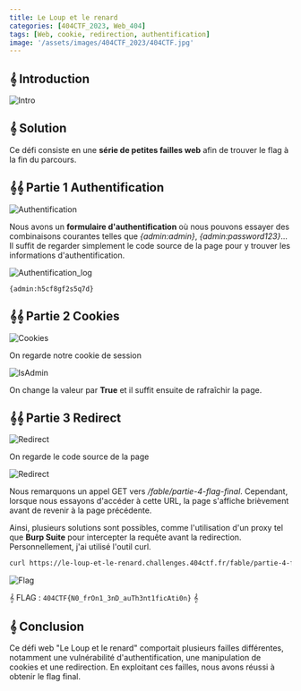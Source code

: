 ```yaml
---
title: Le Loup et le renard
categories: [404CTF_2023, Web_404]
tags: [Web, cookie, redirection, authentification]
image: '/assets/images/404CTF_2023/404CTF.jpg'
---
```


## 𝄞 Introduction

![Intro](/assets/images/404CTF_2023/Web/Le_Loup_et_le_renard/intro.png)

## 𝄞 Solution

Ce défi consiste en une **série de petites failles web** afin de trouver le flag à la fin du parcours.


## 𝄞𝄞 Partie 1 Authentification

![Authentification](/assets/images/404CTF_2023/Web/Le_Loup_et_le_renard/auth.png)

Nous avons un **formulaire d'authentification** où nous pouvons essayer des combinaisons courantes telles que *{admin:admin}*, *{admin:password123}*...
Il suffit de regarder simplement le code source de la page pour y trouver les informations d'authentification.


![Authentification_log](/assets/images/404CTF_2023/Web/Le_Loup_et_le_renard/auth_log.png)

`{admin:h5cf8gf2s5q7d}`

## 𝄞𝄞 Partie 2 Cookies 

![Cookies](/assets/images/404CTF_2023/Web/Le_Loup_et_le_renard/cookies.png)

On regarde notre cookie de session 

![IsAdmin](/assets/images/404CTF_2023/Web/Le_Loup_et_le_renard/isAdmin.png)

On change la valeur par **True** et il suffit ensuite de rafraîchir la page.

## 𝄞𝄞 Partie 3 Redirect

![Redirect](/assets/images/404CTF_2023/Web/Le_Loup_et_le_renard/redirect.png)

On regarde le code source de la page 

![Redirect](/assets/images/404CTF_2023/Web/Le_Loup_et_le_renard/partie4.png)

Nous remarquons un appel GET vers  */fable/partie-4-flag-final*.
Cependant, lorsque nous essayons d'accéder à cette URL, la page s'affiche brièvement avant de revenir à la page précédente.

Ainsi, plusieurs solutions sont possibles, comme l'utilisation d'un proxy tel que **Burp Suite** pour intercepter la requête avant la redirection.
Personnellement, j'ai utilisé l'outil curl.

```bash
curl https://le-loup-et-le-renard.challenges.404ctf.fr/fable/partie-4-flag-final
```

![Flag](/assets/images/404CTF_2023/Web/Le_Loup_et_le_renard/flag.png)


𝄞 FLAG : `404CTF{N0_frOn1_3nD_auTh3nt1ficAti0n}` 𝄞


## 𝄞 Conclusion
Ce défi web "Le Loup et le renard" comportait plusieurs failles différentes, notamment une vulnérabilité d'authentification, une manipulation de cookies et une redirection. En exploitant ces failles, nous avons réussi à obtenir le flag final.












